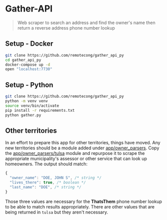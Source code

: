 # Gather-API
> Web scraper to search an address and find the owner's name then return a reverse address phone number lookup

## Setup - Docker
```bash
git clone https://github.com/remotecong/gather_api_py
cd gather_api_py
docker-compose up -d
open "localhost:7730"
```

## Setup - Python
```bash
git clone https://github.com/remotecong/gather_api_py
python -m venv venv
source venv/bin/activate
pip install -r requirements.txt
python gather.py
```

## Other territories
In an effort to prepare this app for other territories, things have moved. Any new territories should be a module added under [app/owner_parsers](app/owner_parsers). Copy the [app/owner_parsers/tulsa](app/owner_parsers/tulsa) module and repurpose it to scrape the appropriate municipality's assessor or other service that can look up homeowners. The output should match:

```javascript
{
  "owner_name": "DOE, JOHN S", /* string */
  "lives_there": true, /* boolean */
  "last_name": "DOE", /* string */
}
```

Those three values are necessary for the **ThatsThem** phone number lookup to be able to match results appropriately. There are other values that are being returned in `tulsa` but they aren't necessary.

